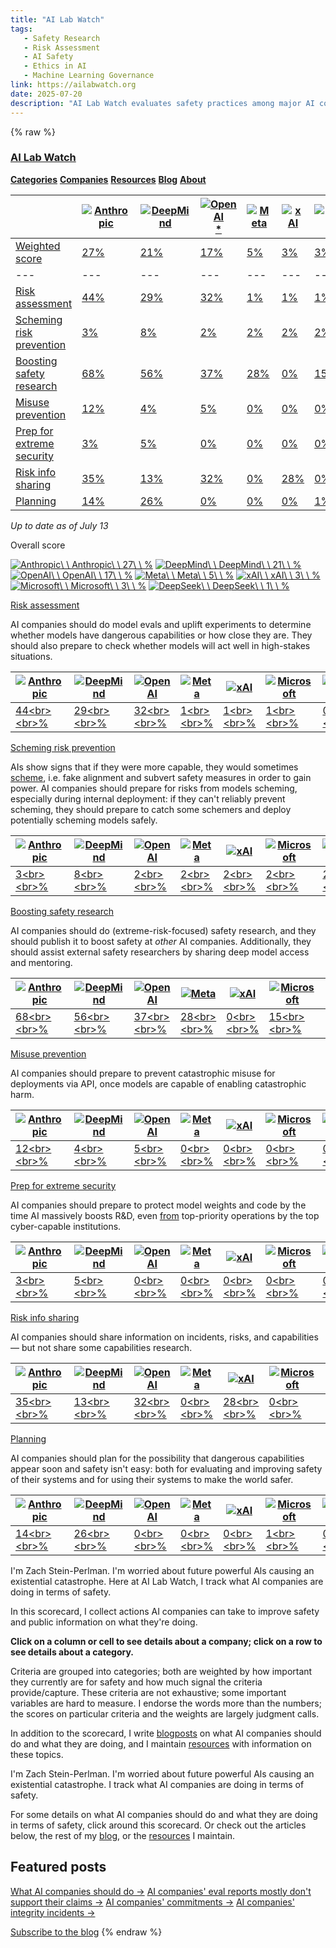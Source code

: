 ```yaml
---
title: "AI Lab Watch"
tags:
   - Safety Research
   - Risk Assessment
   - AI Safety
   - Ethics in AI
   - Machine Learning Governance
link: https://ailabwatch.org
date: 2025-07-20
description: "AI Lab Watch evaluates safety practices among major AI companies, revealing varying degrees of commitment to risk assessment, safety research, and misuse prevention. Anthropic leads with a 27% overall score, excelling in safety research (68%) and risk assessment (44%). DeepMind follows at 21%, while OpenAI holds 17%. Notably, many firms show minimal attention to misuse prevention and extreme security. The report emphasizes the necessity for these companies to enhance safety protocols amid rising AI capabilities, suggesting deeper collaboration and transparency in safety initiatives."
---
```

{% raw %}

### [AI Lab Watch](https://ailabwatch.org/)

[**Categories**](https://ailabwatch.org/categories) [**Companies**](https://ailabwatch.org/companies) [**Resources**](https://ailabwatch.org/resources) [**Blog**](https://ailabwatch.substack.com/) [**About**](https://ailabwatch.org/about)

|  | [![Anthropic](https://ailabwatch.org/logos/anthropic.svg)](https://ailabwatch.org/companies/anthropic) | [![DeepMind](https://ailabwatch.org/logos/DeepMind_new_logo.svg)](https://ailabwatch.org/companies/deepmind) | [![OpenAI](https://ailabwatch.org/logos/openai.svg)](https://ailabwatch.org/companies/openai)[\*](https://ailabwatch.org/openai-asterisk) | [![Meta](https://ailabwatch.org/logos/meta.svg)](https://ailabwatch.org/companies/meta) | [![xAI](https://ailabwatch.org/logos/XAI_Logo.svg)](https://ailabwatch.org/companies/xai) | [![Microsoft](https://ailabwatch.org/logos/microsoft.svg)](https://ailabwatch.org/companies/microsoft) | [![DeepSeek](https://ailabwatch.org/logos/deepseek-logo-icon.svg)](https://ailabwatch.org/companies/deepseek) |
| --- | --- | --- | --- | --- | --- | --- | --- |
| [Weighted score](https://ailabwatch.org/categories) | [27%](https://ailabwatch.org/companies/anthropic) | [21%](https://ailabwatch.org/companies/deepmind) | [17%](https://ailabwatch.org/companies/openai) | [5%](https://ailabwatch.org/companies/meta) | [3%](https://ailabwatch.org/companies/xai) | [3%](https://ailabwatch.org/companies/microsoft) | [1%](https://ailabwatch.org/companies/deepseek) |
| --- | --- | --- | --- | --- | --- | --- | --- |
| [Risk assessment](https://ailabwatch.org/categories/risk-assessment) | [44%](https://ailabwatch.org/cell/anthropic/risk-assessment) | [29%](https://ailabwatch.org/cell/deepmind/risk-assessment) | [32%](https://ailabwatch.org/cell/openai/risk-assessment) | [1%](https://ailabwatch.org/cell/meta/risk-assessment) | [1%](https://ailabwatch.org/cell/xai/risk-assessment) | [1%](https://ailabwatch.org/cell/microsoft/risk-assessment) | [0%](https://ailabwatch.org/cell/deepseek/risk-assessment) | [27% weight](https://ailabwatch.org/categories/risk-assessment) |
| [Scheming risk prevention](https://ailabwatch.org/categories/scheming) | [3%](https://ailabwatch.org/cell/anthropic/scheming) | [8%](https://ailabwatch.org/cell/deepmind/scheming) | [2%](https://ailabwatch.org/cell/openai/scheming) | [2%](https://ailabwatch.org/cell/meta/scheming) | [2%](https://ailabwatch.org/cell/xai/scheming) | [2%](https://ailabwatch.org/cell/microsoft/scheming) | [2%](https://ailabwatch.org/cell/deepseek/scheming) | [21% weight](https://ailabwatch.org/categories/scheming) |
| [Boosting safety research](https://ailabwatch.org/categories/safety-research) | [68%](https://ailabwatch.org/cell/anthropic/safety-research) | [56%](https://ailabwatch.org/cell/deepmind/safety-research) | [37%](https://ailabwatch.org/cell/openai/safety-research) | [28%](https://ailabwatch.org/cell/meta/safety-research) | [0%](https://ailabwatch.org/cell/xai/safety-research) | [15%](https://ailabwatch.org/cell/microsoft/safety-research) | [8%](https://ailabwatch.org/cell/deepseek/safety-research) | [14% weight](https://ailabwatch.org/categories/safety-research) |
| [Misuse prevention](https://ailabwatch.org/categories/misuse) | [12%](https://ailabwatch.org/cell/anthropic/misuse) | [4%](https://ailabwatch.org/cell/deepmind/misuse) | [5%](https://ailabwatch.org/cell/openai/misuse) | [0%](https://ailabwatch.org/cell/meta/misuse) | [0%](https://ailabwatch.org/cell/xai/misuse) | [0%](https://ailabwatch.org/cell/microsoft/misuse) | [0%](https://ailabwatch.org/cell/deepseek/misuse) | [12% weight](https://ailabwatch.org/categories/misuse) |
| [Prep for extreme security](https://ailabwatch.org/categories/security) | [3%](https://ailabwatch.org/cell/anthropic/security) | [5%](https://ailabwatch.org/cell/deepmind/security) | [0%](https://ailabwatch.org/cell/openai/security) | [0%](https://ailabwatch.org/cell/meta/security) | [0%](https://ailabwatch.org/cell/xai/security) | [0%](https://ailabwatch.org/cell/microsoft/security) | [0%](https://ailabwatch.org/cell/deepseek/security) | [12% weight](https://ailabwatch.org/categories/security) |
| [Risk info sharing](https://ailabwatch.org/categories/information-sharing) | [35%](https://ailabwatch.org/cell/anthropic/information-sharing) | [13%](https://ailabwatch.org/cell/deepmind/information-sharing) | [32%](https://ailabwatch.org/cell/openai/information-sharing) | [0%](https://ailabwatch.org/cell/meta/information-sharing) | [28%](https://ailabwatch.org/cell/xai/information-sharing) | [0%](https://ailabwatch.org/cell/microsoft/information-sharing) | [0%](https://ailabwatch.org/cell/deepseek/information-sharing) | [8% weight](https://ailabwatch.org/categories/information-sharing) |
| [Planning](https://ailabwatch.org/categories/planning) | [14%](https://ailabwatch.org/cell/anthropic/planning) | [26%](https://ailabwatch.org/cell/deepmind/planning) | [0%](https://ailabwatch.org/cell/openai/planning) | [0%](https://ailabwatch.org/cell/meta/planning) | [0%](https://ailabwatch.org/cell/xai/planning) | [1%](https://ailabwatch.org/cell/microsoft/planning) | [0%](https://ailabwatch.org/cell/deepseek/planning) | [6% weight](https://ailabwatch.org/categories/planning) |

_Up to date as of July 13_

Overall score

[![Anthropic](https://ailabwatch.org/logos/anthropic.svg)\\
\\
Anthropic\\
\\
27\\
\\
%](https://ailabwatch.org/companies/anthropic) [![DeepMind](https://ailabwatch.org/logos/DeepMind_new_logo.svg)\\
\\
DeepMind\\
\\
21\\
\\
%](https://ailabwatch.org/companies/deepmind) [![OpenAI](https://ailabwatch.org/logos/openai.svg)\\
\\
OpenAI\\
\\
17\\
\\
%](https://ailabwatch.org/companies/openai) [![Meta](https://ailabwatch.org/logos/meta.svg)\\
\\
Meta\\
\\
5\\
\\
%](https://ailabwatch.org/companies/meta) [![xAI](https://ailabwatch.org/logos/XAI_Logo.svg)\\
\\
xAI\\
\\
3\\
\\
%](https://ailabwatch.org/companies/xai) [![Microsoft](https://ailabwatch.org/logos/microsoft.svg)\\
\\
Microsoft\\
\\
3\\
\\
%](https://ailabwatch.org/companies/microsoft) [![DeepSeek](https://ailabwatch.org/logos/deepseek-logo-icon.svg)\\
\\
DeepSeek\\
\\
1\\
\\
%](https://ailabwatch.org/companies/deepseek)

[Risk assessment](https://ailabwatch.org/categories/risk-assessment)

AI companies should do model evals and uplift experiments to determine whether models have dangerous capabilities or how close they are. They should also prepare to check whether models will act well in high-stakes situations.

| [![Anthropic](https://ailabwatch.org/logos/anthropic.svg)](https://ailabwatch.org/companies/anthropic) | [![DeepMind](https://ailabwatch.org/logos/DeepMind_new_logo.svg)](https://ailabwatch.org/companies/deepmind) | [![OpenAI](https://ailabwatch.org/logos/openai.svg)](https://ailabwatch.org/companies/openai) | [![Meta](https://ailabwatch.org/logos/meta.svg)](https://ailabwatch.org/companies/meta) | [![xAI](https://ailabwatch.org/logos/XAI_Logo.svg)](https://ailabwatch.org/companies/xai) | [![Microsoft](https://ailabwatch.org/logos/microsoft.svg)](https://ailabwatch.org/companies/microsoft) | [![DeepSeek](https://ailabwatch.org/logos/deepseek-logo-icon.svg)](https://ailabwatch.org/companies/deepseek) |  |
| --- | --- | --- | --- | --- | --- | --- | --- |
| [44\<br>\<br>%](https://ailabwatch.org/cell/anthropic/risk-assessment) | [29\<br>\<br>%](https://ailabwatch.org/cell/deepmind/risk-assessment) | [32\<br>\<br>%](https://ailabwatch.org/cell/openai/risk-assessment) | [1\<br>\<br>%](https://ailabwatch.org/cell/meta/risk-assessment) | [1\<br>\<br>%](https://ailabwatch.org/cell/xai/risk-assessment) | [1\<br>\<br>%](https://ailabwatch.org/cell/microsoft/risk-assessment) | [0\<br>\<br>%](https://ailabwatch.org/cell/deepseek/risk-assessment) |

[Scheming risk prevention](https://ailabwatch.org/categories/scheming)

AIs show signs that if they were more capable, they would sometimes [scheme](https://joecarlsmith.com/2023/11/15/new-report-scheming-ais-will-ais-fake-alignment-during-training-in-order-to-get-power), i.e. fake alignment and subvert safety measures in order to gain power. AI companies should prepare for risks from models scheming, especially during internal deployment: if they can't reliably prevent scheming, they should prepare to catch some schemers and deploy potentially scheming models safely.

| [![Anthropic](https://ailabwatch.org/logos/anthropic.svg)](https://ailabwatch.org/companies/anthropic) | [![DeepMind](https://ailabwatch.org/logos/DeepMind_new_logo.svg)](https://ailabwatch.org/companies/deepmind) | [![OpenAI](https://ailabwatch.org/logos/openai.svg)](https://ailabwatch.org/companies/openai) | [![Meta](https://ailabwatch.org/logos/meta.svg)](https://ailabwatch.org/companies/meta) | [![xAI](https://ailabwatch.org/logos/XAI_Logo.svg)](https://ailabwatch.org/companies/xai) | [![Microsoft](https://ailabwatch.org/logos/microsoft.svg)](https://ailabwatch.org/companies/microsoft) | [![DeepSeek](https://ailabwatch.org/logos/deepseek-logo-icon.svg)](https://ailabwatch.org/companies/deepseek) |  |
| --- | --- | --- | --- | --- | --- | --- | --- |
| [3\<br>\<br>%](https://ailabwatch.org/cell/anthropic/scheming) | [8\<br>\<br>%](https://ailabwatch.org/cell/deepmind/scheming) | [2\<br>\<br>%](https://ailabwatch.org/cell/openai/scheming) | [2\<br>\<br>%](https://ailabwatch.org/cell/meta/scheming) | [2\<br>\<br>%](https://ailabwatch.org/cell/xai/scheming) | [2\<br>\<br>%](https://ailabwatch.org/cell/microsoft/scheming) | [2\<br>\<br>%](https://ailabwatch.org/cell/deepseek/scheming) |

[Boosting safety research](https://ailabwatch.org/categories/safety-research)

AI companies should do (extreme-risk-focused) safety research, and they should publish it to boost safety at _other_ AI companies. Additionally, they should assist external safety researchers by sharing deep model access and mentoring.

| [![Anthropic](https://ailabwatch.org/logos/anthropic.svg)](https://ailabwatch.org/companies/anthropic) | [![DeepMind](https://ailabwatch.org/logos/DeepMind_new_logo.svg)](https://ailabwatch.org/companies/deepmind) | [![OpenAI](https://ailabwatch.org/logos/openai.svg)](https://ailabwatch.org/companies/openai) | [![Meta](https://ailabwatch.org/logos/meta.svg)](https://ailabwatch.org/companies/meta) | [![xAI](https://ailabwatch.org/logos/XAI_Logo.svg)](https://ailabwatch.org/companies/xai) | [![Microsoft](https://ailabwatch.org/logos/microsoft.svg)](https://ailabwatch.org/companies/microsoft) | [![DeepSeek](https://ailabwatch.org/logos/deepseek-logo-icon.svg)](https://ailabwatch.org/companies/deepseek) |  |
| --- | --- | --- | --- | --- | --- | --- | --- |
| [68\<br>\<br>%](https://ailabwatch.org/cell/anthropic/safety-research) | [56\<br>\<br>%](https://ailabwatch.org/cell/deepmind/safety-research) | [37\<br>\<br>%](https://ailabwatch.org/cell/openai/safety-research) | [28\<br>\<br>%](https://ailabwatch.org/cell/meta/safety-research) | [0\<br>\<br>%](https://ailabwatch.org/cell/xai/safety-research) | [15\<br>\<br>%](https://ailabwatch.org/cell/microsoft/safety-research) | [8\<br>\<br>%](https://ailabwatch.org/cell/deepseek/safety-research) |

[Misuse prevention](https://ailabwatch.org/categories/misuse)

AI companies should prepare to prevent catastrophic misuse for deployments via API, once models are capable of enabling catastrophic harm.

| [![Anthropic](https://ailabwatch.org/logos/anthropic.svg)](https://ailabwatch.org/companies/anthropic) | [![DeepMind](https://ailabwatch.org/logos/DeepMind_new_logo.svg)](https://ailabwatch.org/companies/deepmind) | [![OpenAI](https://ailabwatch.org/logos/openai.svg)](https://ailabwatch.org/companies/openai) | [![Meta](https://ailabwatch.org/logos/meta.svg)](https://ailabwatch.org/companies/meta) | [![xAI](https://ailabwatch.org/logos/XAI_Logo.svg)](https://ailabwatch.org/companies/xai) | [![Microsoft](https://ailabwatch.org/logos/microsoft.svg)](https://ailabwatch.org/companies/microsoft) | [![DeepSeek](https://ailabwatch.org/logos/deepseek-logo-icon.svg)](https://ailabwatch.org/companies/deepseek) |  |
| --- | --- | --- | --- | --- | --- | --- | --- |
| [12\<br>\<br>%](https://ailabwatch.org/cell/anthropic/misuse) | [4\<br>\<br>%](https://ailabwatch.org/cell/deepmind/misuse) | [5\<br>\<br>%](https://ailabwatch.org/cell/openai/misuse) | [0\<br>\<br>%](https://ailabwatch.org/cell/meta/misuse) | [0\<br>\<br>%](https://ailabwatch.org/cell/xai/misuse) | [0\<br>\<br>%](https://ailabwatch.org/cell/microsoft/misuse) | [0\<br>\<br>%](https://ailabwatch.org/cell/deepseek/misuse) |

[Prep for extreme security](https://ailabwatch.org/categories/security)

AI companies should prepare to protect model weights and code by the time AI massively boosts R&D, even [from](https://www.rand.org/pubs/research_briefs/RBA2849-1.html) top-priority operations by the top cyber-capable institutions.

| [![Anthropic](https://ailabwatch.org/logos/anthropic.svg)](https://ailabwatch.org/companies/anthropic) | [![DeepMind](https://ailabwatch.org/logos/DeepMind_new_logo.svg)](https://ailabwatch.org/companies/deepmind) | [![OpenAI](https://ailabwatch.org/logos/openai.svg)](https://ailabwatch.org/companies/openai) | [![Meta](https://ailabwatch.org/logos/meta.svg)](https://ailabwatch.org/companies/meta) | [![xAI](https://ailabwatch.org/logos/XAI_Logo.svg)](https://ailabwatch.org/companies/xai) | [![Microsoft](https://ailabwatch.org/logos/microsoft.svg)](https://ailabwatch.org/companies/microsoft) | [![DeepSeek](https://ailabwatch.org/logos/deepseek-logo-icon.svg)](https://ailabwatch.org/companies/deepseek) |  |
| --- | --- | --- | --- | --- | --- | --- | --- |
| [3\<br>\<br>%](https://ailabwatch.org/cell/anthropic/security) | [5\<br>\<br>%](https://ailabwatch.org/cell/deepmind/security) | [0\<br>\<br>%](https://ailabwatch.org/cell/openai/security) | [0\<br>\<br>%](https://ailabwatch.org/cell/meta/security) | [0\<br>\<br>%](https://ailabwatch.org/cell/xai/security) | [0\<br>\<br>%](https://ailabwatch.org/cell/microsoft/security) | [0\<br>\<br>%](https://ailabwatch.org/cell/deepseek/security) |

[Risk info sharing](https://ailabwatch.org/categories/information-sharing)

AI companies should share information on incidents, risks, and capabilities — but not share some capabilities research.

| [![Anthropic](https://ailabwatch.org/logos/anthropic.svg)](https://ailabwatch.org/companies/anthropic) | [![DeepMind](https://ailabwatch.org/logos/DeepMind_new_logo.svg)](https://ailabwatch.org/companies/deepmind) | [![OpenAI](https://ailabwatch.org/logos/openai.svg)](https://ailabwatch.org/companies/openai) | [![Meta](https://ailabwatch.org/logos/meta.svg)](https://ailabwatch.org/companies/meta) | [![xAI](https://ailabwatch.org/logos/XAI_Logo.svg)](https://ailabwatch.org/companies/xai) | [![Microsoft](https://ailabwatch.org/logos/microsoft.svg)](https://ailabwatch.org/companies/microsoft) | [![DeepSeek](https://ailabwatch.org/logos/deepseek-logo-icon.svg)](https://ailabwatch.org/companies/deepseek) |  |
| --- | --- | --- | --- | --- | --- | --- | --- |
| [35\<br>\<br>%](https://ailabwatch.org/cell/anthropic/information-sharing) | [13\<br>\<br>%](https://ailabwatch.org/cell/deepmind/information-sharing) | [32\<br>\<br>%](https://ailabwatch.org/cell/openai/information-sharing) | [0\<br>\<br>%](https://ailabwatch.org/cell/meta/information-sharing) | [28\<br>\<br>%](https://ailabwatch.org/cell/xai/information-sharing) | [0\<br>\<br>%](https://ailabwatch.org/cell/microsoft/information-sharing) | [0\<br>\<br>%](https://ailabwatch.org/cell/deepseek/information-sharing) |

[Planning](https://ailabwatch.org/categories/planning)

AI companies should plan for the possibility that dangerous capabilities appear soon and safety isn't easy: both for evaluating and improving safety of their systems and for using their systems to make the world safer.

| [![Anthropic](https://ailabwatch.org/logos/anthropic.svg)](https://ailabwatch.org/companies/anthropic) | [![DeepMind](https://ailabwatch.org/logos/DeepMind_new_logo.svg)](https://ailabwatch.org/companies/deepmind) | [![OpenAI](https://ailabwatch.org/logos/openai.svg)](https://ailabwatch.org/companies/openai) | [![Meta](https://ailabwatch.org/logos/meta.svg)](https://ailabwatch.org/companies/meta) | [![xAI](https://ailabwatch.org/logos/XAI_Logo.svg)](https://ailabwatch.org/companies/xai) | [![Microsoft](https://ailabwatch.org/logos/microsoft.svg)](https://ailabwatch.org/companies/microsoft) | [![DeepSeek](https://ailabwatch.org/logos/deepseek-logo-icon.svg)](https://ailabwatch.org/companies/deepseek) |  |
| --- | --- | --- | --- | --- | --- | --- | --- |
| [14\<br>\<br>%](https://ailabwatch.org/cell/anthropic/planning) | [26\<br>\<br>%](https://ailabwatch.org/cell/deepmind/planning) | [0\<br>\<br>%](https://ailabwatch.org/cell/openai/planning) | [0\<br>\<br>%](https://ailabwatch.org/cell/meta/planning) | [0\<br>\<br>%](https://ailabwatch.org/cell/xai/planning) | [1\<br>\<br>%](https://ailabwatch.org/cell/microsoft/planning) | [0\<br>\<br>%](https://ailabwatch.org/cell/deepseek/planning) |

I'm Zach Stein-Perlman. I'm worried about future powerful Als causing an existential catastrophe. Here at AI Lab Watch, I track what AI companies are doing in terms of safety.

In this scorecard, I collect actions AI companies can take to improve safety and public information on what they're doing.

**Click on a column or cell to see details about a company; click on a row to see details about a category.**

Criteria are grouped into categories; both are weighted by how important they currently are for safety and how much signal the criteria provide/capture. These criteria are not exhaustive; some important variables are hard to measure. I endorse the words more than the numbers; the scores on particular criteria and the weights are largely judgment calls.

In addition to the scorecard, I write [blogposts](https://ailabwatch.substack.com/) on what AI companies should do and what they are doing, and I maintain [resources](https://ailabwatch.org/resources) with information on these topics.

I'm Zach Stein-Perlman. I'm worried about future powerful Als causing an existential catastrophe. I track what AI companies are doing in terms of safety.

For some details on what AI companies should do and what they are doing in terms of safety, click around this scorecard. Or check out the articles below, the rest of my [blog](https://ailabwatch.substack.com/), or the [resources](https://ailabwatch.org/resources) I maintain.

## Featured posts

[What AI companies should do →](https://ailabwatch.substack.com/p/what-ai-companies-should-do) [AI companies' eval reports mostly don't support their claims →](https://ailabwatch.substack.com/p/ai-companies-eval-reports-mostly) [AI companies' commitments →](https://ailabwatch.org/resources/commitments) [AI companies' integrity incidents →](https://ailabwatch.org/resources/integrity)

[Subscribe to the blog](https://ailabwatch.substack.com/)
{% endraw %}
